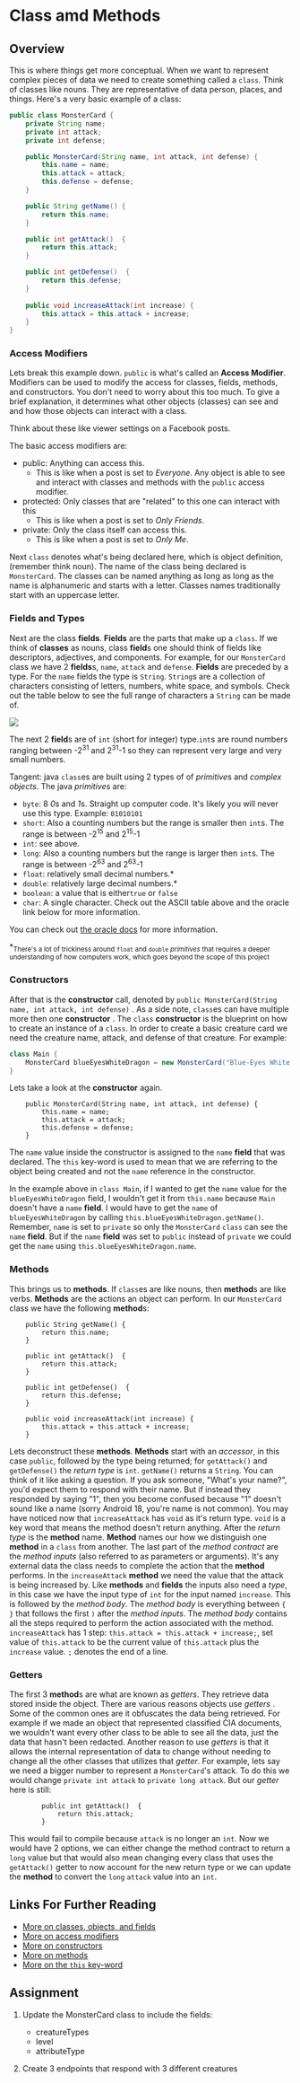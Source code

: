 # Class amd Methods

## Overview
This is where things get more conceptual. When we want to represent complex pieces of data we need to create something
called a `class`. Think of classes like nouns. They are representative of data person, places, and things. 
Here's a very basic example of a class:
```java
public class MonsterCard {
    private String name;
    private int attack;
    private int defense;

    public MonsterCard(String name, int attack, int defense) {
        this.name = name;
        this.attack = attack;
        this.defense = defense;   
    } 

    public String getName() {
        return this.name;
    }

    public int getAttack()  {
        return this.attack;
    }

    public int getDefense()  {
        return this.defense;
    }
 
    public void increaseAttack(int increase) {
        this.attack = this.attack + increase;
    }
}
```

### Access Modifiers 

Lets break this example down. `public` is what's called an **Access Modifier**. Modifiers can
 be used to modify the access for classes, fields, methods, and constructors. You don't need to worry 
about this too much. To give a brief explanation, it determines what other objects (classes) can
see and and how those objects can interact with a class.

Think about these like viewer settings on a Facebook posts. 

The basic access modifiers are:
- public: Anything can access this.  
    - This is like when a post is set to *Everyone*. Any object is able to see and interact
    with classes and methods with the `public` access modifier.
- protected: Only classes that are "related" to this one can interact with this
    - This is like when a post is set to *Only Friends*. 
- private: Only the class itself can access this.
    - This is like when a post is set to *Only Me*.
    
 Next `class` denotes what's being declared here, which is object definition, (remember think noun).
 The name of the class being declared is `MonsterCard`. The classes can be named anything as long
 as long as the name is alphanumeric and starts with a letter. Classes names traditionally start with
 an uppercase letter.
 
 ### Fields and Types
 
 Next are the class **fields**. **Fields** are the parts that make up a `class`. If we think of **classes** as nouns,
 class **field**s one should think of fields like descriptors, adjectives, and components. 
 For example, for our `MonsterCard` class we have 2 **fields**s, `name`, `attack` and `defense`. **Fields** are preceded 
 by a type. For the `name` fields the type is `String`. `String`s are a collection of characters consisting of letters, 
 numbers, white space, and symbols. Check out the table below to see the full range of characters a `String` can be made of. 
 
![](pics/ascii.jpg)

The next 2 **field**s are of `int` (short for integer) type.`int`s are round numbers ranging between -2<sup>31</sup>
and 2<sup>31</sup>-1 so they can represent very large and very small numbers. 

Tangent: java `class`es are built using 2 types of of *primitive*s and *complex objects*. The java *primitive*s are:
- `byte`: 8 *0*s and *1*s. Straight up computer code. It's likely you will never use this type. Example: `01010101`
- `short`: Also a counting numbers but the range is smaller then `int`s. The range is between -2<sup>15</sup>
and 2<sup>15</sup>-1 
- `int`: see above.
- `long`: Also a counting numbers but the range is larger then `int`s. The range is between -2<sup>63</sup>
and 2<sup>63</sup>-1 
- `float`: relatively small decimal numbers.*
- `double`: relatively large decimal numbers.*
- `boolean`: a value that is either`true` or `false`
- `char`: A single character. Check out the ASCII table above and the oracle link below for more information.

You can check out [the oracle docs](https://docs.oracle.com/javase/tutorial/java/nutsandbolts/datatypes.html) for
more information.

*<sub>There's a lot of trickiness around `float` and `double` *primitives* that requires a deeper understanding of how
computers work, which goes beyond the scope of this project</sub>

### Constructors

After that is the **constructor** call, denoted by `public MonsterCard(String name, int attack, int defense)` .
As a side note, `class`es can have multiple more then one **constructor** . The `class` **constructor** is the
blueprint on how to create an instance of a `class`. In order to create a basic creature card we need the creature name, 
attack, and defense of that creature. 
For example:
```java
class Main {
    MonsterCard blueEyesWhiteDragon = new MonsterCard("Blue-Eyes White Dragon", 3000, 2500);
}
```

Lets take a look at the **constructor** again. 
```
    public MonsterCard(String name, int attack, int defense) {
        this.name = name;
        this.attack = attack;
        this.defense = defense;   
    } 
```
The `name` value inside the constructor is assigned to the `name` **field** that was declared. The `this` key-word is used 
to mean that we are referring to the object being created and not the `name` reference in the constructor. 

In the example above in `class Main`, if I wanted to get the `name` value for the `blueEyesWhiteDragon` field, I 
wouldn't get it from `this.name` because `Main` doesn't have a `name` **field**. I would have to get the `name` of 
`blueEyesWhiteDragon` by calling `this.blueEyesWhiteDragon.getName()`. Remember, `name` is set to `private` so only
the `MonsterCard` `class` can see the `name` **field**. But if the `name` **field** was set to `public` instead of
`private` we could get the `name` using `this.blueEyesWhiteDragon.name`.

### Methods

This brings us to **methods**. If `class`es are like nouns, then **method**s are like verbs. **Methods** are the 
actions an object can perform. In our `MonsterCard` class we have the following **method**s:
```
    public String getName() {
        return this.name;
    }

    public int getAttack()  {
        return this.attack;
    }

    public int getDefense()  {
        return this.defense;
    }
 
    public void increaseAttack(int increase) {
        this.attack = this.attack + increase;
    }
```
Lets deconstruct these **methods**. **Methods** start with an *accessor*, in this case `public`, followed by
the type being returned; for `getAttack()` and `getDefense()` the *return type* is `int`. `getName()` returns a `String`.
You can think of it like asking a question. If you ask someone, "What's your name?", you'd expect them to respond with 
their name. But if instead they responded by saying "1", then you become confused because "1" doesn't sound like a name 
(sorry Android 18, you're name is not common). You may have noticed now that `increaseAttack` has `void` as it's
return type. `void` is a key word that means the method doesn't return anything. After the *return type* is the 
**method** name. **Method** names our how we distinguish one **method** in a `class` from another. The last part
of the *method contract* are the *method inputs* (also referred to as parameters or arguments). 
It's any external data the class needs to complete the action that the **method** performs. In the `increaseAttack` 
**method** we need the value that the attack is being increased by. Like **methods** and **fields** the inputs also
need a *type*, in this case we have the input type of `int` for the input named `increase`. This is followed by the
*method body*. The *method body* is everything between `{` `}` that follows the first `)` after the *method inputs*. The
*method body* contains all the steps required to perform the action associated with the method. `increaseAttack`
has 1 step: `this.attack = this.attack + increase;`, set value of `this.attack` to be the current value of
`this.attack` plus the `increase` value. `;` denotes the end of a line.

### Getters
The first 3 **method**s are what are known as *getters*. They retrieve data stored inside the object. There are various
reasons objects use *getters* . Some of the common ones are it obfuscates the data being retrieved. For example
if we made an object that represented classified CIA documents, we wouldn't want every other class to be able to 
see all the data, just the data that hasn't been redacted. Another reason to use *getters* is that it allows the internal
representation of data to change without needing to change all the other classes that utilizes that *getter*. For example, 
lets say we need a bigger number to represent a `MonsterCard`'s attack. To do this we  would change `private int attack` to 
`private long attack`. But our *getter* here is still:
```
        public int getAttack()  {
            return this.attack;
        }
```
This would fail to compile because `attack` is no longer an `int`. Now we would have 2 options, we can either change
the method contract to return a `long` value but that would also mean changing every class that uses the `getAttack()` 
getter to now account for the new return type or we can update the **method** to convert the `long` `attack` value 
into an `int`. 

## Links For Further Reading
- [More on classes, objects, and fields](https://www.javatpoint.com/object-and-class-in-java)
- [More on access modifiers](https://www.javatpoint.com/access-modifiers)
- [More on constructors](https://www.javatpoint.com/java-constructor)
- [More on methods](https://www.javatpoint.com/method-in-java)
- [More on the `this` key-word](https://www.javatpoint.com/this-keyword)

## Assignment
1) Update the MonsterCard class to include the fields:
    - creatureTypes
    - level
    - attributeType

2) Create 3 endpoints that respond with 3 different creatures